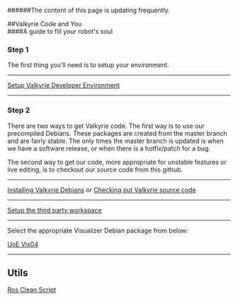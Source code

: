 ######The content of this page is updating frequently.

##Valkyrie Code and You  
####A guide to fill your robot's soul  

### Step 1
The first thing you'll need is to setup your environment.  
***
[Setup Valkyrie Developer Environment](Setup-Valkyrie-Developer-Environment)  
***

### Step 2
There are two ways to get Valkyrie code. The first way is to use our precompiled Debians.  These packages are created from the master branch and are fairly stable.  The only times the master branch is updated is when we have a software release, or when there is a hotfix/patch for a bug.

The second way to get our code, more appropriate for unstable features or live editing, is to checkout our source code from this github.  

***

[Installing Valkyrie Debians](Valkyrie-Debians) or [Checking out Valkyrie source code](Valkyrie-Source-Code)

***

[Setup the third party workspace](Thirdparty-Workspace)

***

Select the appropriate Visualizer Debian package from below:

[UoE Vis04](https://drive.google.com/file/d/0B4Esozi1aH0sSV9aV3I4UU0xQkE/view?usp=sharing)

***

## Utils

[Ros Clean Script](Ros-Clean)